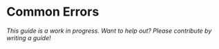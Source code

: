 # Common Errors

*This guide is a work in progress. Want to help out? Please contribute by writing a guide!*